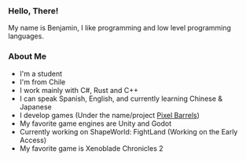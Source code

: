 ### Hello, There!

My name is Benjamin, I like programming and low level programming languages.

### About Me

* I'm a student
* I'm from Chile
* I work mainly with C#, Rust and C++
* I can speak Spanish, English, and currently learning Chinese & Japanese
* I develop games (Under the name/project [Pixel Barrels](https://pixel-barrels.itch.io/))
* My favorite game engines are Unity and Godot
* Currently working on ShapeWorld: FightLand (Working on the Early Access)
* My favorite game is Xenoblade Chronicles 2
